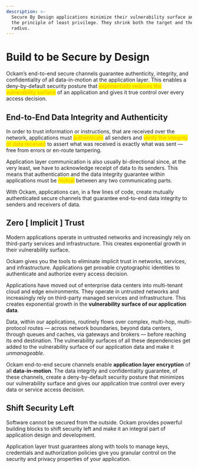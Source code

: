 ```yaml
---
description: >-
  Secure By Design applications minimize their vulnerability surface and embrace
  the principle of least privilege. They shrink both the target and the blast
  radius.
---
```


# Build to be Secure by Design

Ockam’s end-to-end secure channels guarantee authenticity, integrity, and confidentiality of all data-in-motion at the application layer. This enables a deny-by-default security posture that <mark style="color:orange;">exponentially reduces the vulnerability surface</mark> of an application and gives it true control over every access decision.

## End-to-End Data Integrity and Authenticity <a href="#end-to-end" id="end-to-end"></a>

In order to trust information or instructions, that are received over the network, applications must <mark style="color:orange;">authenticate</mark> all senders and <mark style="color:orange;">verify the integrity of data received</mark> to assert what was received is exactly what was sent — free from errors or en-route tampering.

Application layer communication is also usually bi-directional since, at the very least, we have to acknowledge receipt of data to its senders. This means that authentication and the data integrity guarantee within applications must be <mark style="color:orange;">mutual</mark> between any two communicating parts.

With Ockam, applications can, in a few lines of code, create mutually authenticated secure channels that guarantee end-to-end data integrity to senders and receivers of data.

## Zero \[ Implicit ] Trust

Modern applications operate in untrusted networks and increasingly rely on third-party services and infrastructure. This creates exponential growth in their vulnerability surface.

Ockam gives you the tools to eliminate implicit trust in networks, services, and infrastructure. Applications get provable cryptographic identities to authenticate and authorize every access decision.

Applications have moved out of enterprise data centers into multi-tenant cloud and edge environments. They operate in untrusted networks and increasingly rely on third-party managed services and infrastructure. This creates exponential growth in the **vulnerability surface of our application data**.

Data, within our applications, routinely flows over complex, multi-hop, multi-protocol routes — across network boundaries, beyond data centers, through queues and caches, via gateways and brokers — before reaching its end destination. The vulnerability surfaces of all these dependencies get added to the vulnerability surface of our application data and make it _unmanageable_.

Ockam end-to-end secure channels enable **application layer encryption** of all **data-in-motion**. The data integrity and confidentiality guarantee, of these channels, create a deny-by-default security posture that minimizes our vulnerability surface and gives our application true control over every data or service access decision.&#x20;

## Shift Security Left

Software cannot be secured from the outside. Ockam provides powerful building blocks to shift security left and make it an integral part of application design and development.

Application layer trust guarantees along with tools to manage keys, credentials and authorization policies give you granular control on the security and privacy properties of your application.

##

